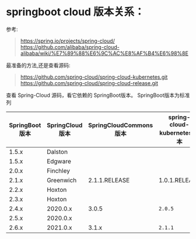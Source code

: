 # springboot cloud 版本关系：

参考:
> https://spring.io/projects/spring-cloud/
> https://github.com/alibaba/spring-cloud-alibaba/wiki/%E7%89%88%E6%9C%AC%E8%AF%B4%E6%98%8E

最准备的方法,还是查看源码:
> https://github.com/spring-cloud/spring-cloud-kubernetes.git
> https://github.com/spring-cloud/spring-cloud-release.git

查看 Spring-Cloud 源码，看它依赖的 SpringBoot版本。 
SpringBoot版本为标准列


| SpringBoot 版本 | SpringCloud 版本  | SpringCloudCommons 版本 | spring-cloud-kubernetes 版本 | Spring Cloud Alibaba Version |
|---------------|-----------------|-----------------------|----------------------------|------------------------------|
| 1.5.x         | Dalston         |                       |                            |                              |
| 1.5.x         | Edgware         |                       |                            | 1.5.1.RELEASE                |
| 2.0.x         | Finchley        |                       |                            | 2.0.4.RELEASE                |
| 2.1.x         | Greenwich       | 2.1.1.RELEASE         | 1.0.1.RELEASE              | 2.1.4.RELEASE                |
| 2.2.x         | Hoxton          |                       |                            | 2.2.1.RELEASE                |
| 2.3.x         | Hoxton          |                       |                            | 2.2.7.RELEASE                |
| 2.4.x         | 2020.0.x        | 3.0.5                 | `2.0.5`                    |                              |
| 2.5.x         | 2020.0.x        |                       |                            |                              |
| 2.6.x         | 2021.0.x        | 3.1.x                 | `2.1.1`                    | 2021.0.1.0                   |


